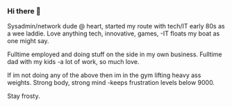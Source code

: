 ### Hi there 👋

Sysadmin/network dude @ heart, started my route with tech/IT early 80s as a wee laddie.
Love anything tech, innovative, games, -IT floats my boat as one might say.

Fulltime employed and doing stuff on the side in my own business. Fulltime dad with my kids -a lot of work, so much love.

If im not doing any of the above then im in the gym lifting heavy ass weights. Strong body, strong mind -keeps frustration levels below 9000.

Stay frosty.


<!--
**frostyviking/frostyviking** is a ✨ _special_ ✨ repository because its `README.md` (this file) appears on your GitHub profile.

Here are some ideas to get you started:

- 🔭 I’m currently working on ...
- 🌱 I’m currently learning ...
- 👯 I’m looking to collaborate on ...
- 🤔 I’m looking for help with ...
- 💬 Ask me about ...
- 📫 How to reach me: ...
- 😄 Pronouns: ...
- ⚡ Fun fact: ...
-->
